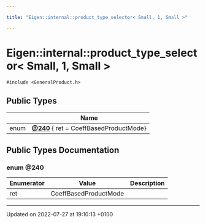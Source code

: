 ```yaml
---

title: "Eigen::internal::product_type_selector< Small, 1, Small >"

---
```


# Eigen::internal::product_type_selector< Small, 1, Small >






`#include <GeneralProduct.h>`

## Public Types

|                | Name           |
| -------------- | -------------- |
| enum| **[@240](http://example.org/classes/structeigen_1_1internal_1_1product__type__selector_3_01small_00_011_00_01small_01_4/#enum-@240)** { ret = CoeffBasedProductMode} |

## Public Types Documentation

### enum @240

| Enumerator | Value | Description |
| ---------- | ----- | ----------- |
| ret | CoeffBasedProductMode|   |




-------------------------------

Updated on 2022-07-27 at 19:10:13 +0100